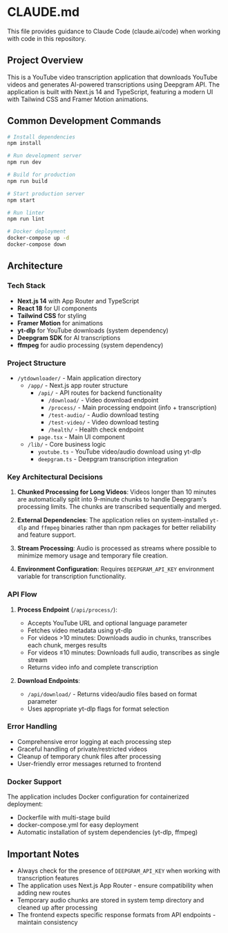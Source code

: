 # CLAUDE.md

This file provides guidance to Claude Code (claude.ai/code) when working with code in this repository.

## Project Overview

This is a YouTube video transcription application that downloads YouTube videos and generates AI-powered transcriptions using Deepgram API. The application is built with Next.js 14 and TypeScript, featuring a modern UI with Tailwind CSS and Framer Motion animations.

## Common Development Commands

```bash
# Install dependencies
npm install

# Run development server
npm run dev

# Build for production
npm run build

# Start production server
npm start

# Run linter
npm run lint

# Docker deployment
docker-compose up -d
docker-compose down
```

## Architecture

### Tech Stack
- **Next.js 14** with App Router and TypeScript
- **React 18** for UI components
- **Tailwind CSS** for styling
- **Framer Motion** for animations
- **yt-dlp** for YouTube downloads (system dependency)
- **Deepgram SDK** for AI transcriptions
- **ffmpeg** for audio processing (system dependency)

### Project Structure
- `/ytdownloader/` - Main application directory
  - `/app/` - Next.js app router structure
    - `/api/` - API routes for backend functionality
      - `/download/` - Video download endpoint
      - `/process/` - Main processing endpoint (info + transcription)
      - `/test-audio/` - Audio download testing
      - `/test-video/` - Video download testing
      - `/health/` - Health check endpoint
    - `page.tsx` - Main UI component
  - `/lib/` - Core business logic
    - `youtube.ts` - YouTube video/audio download using yt-dlp
    - `deepgram.ts` - Deepgram transcription integration

### Key Architectural Decisions

1. **Chunked Processing for Long Videos**: Videos longer than 10 minutes are automatically split into 9-minute chunks to handle Deepgram's processing limits. The chunks are transcribed sequentially and merged.

2. **External Dependencies**: The application relies on system-installed `yt-dlp` and `ffmpeg` binaries rather than npm packages for better reliability and feature support.

3. **Stream Processing**: Audio is processed as streams where possible to minimize memory usage and temporary file creation.

4. **Environment Configuration**: Requires `DEEPGRAM_API_KEY` environment variable for transcription functionality.

### API Flow

1. **Process Endpoint** (`/api/process/`):
   - Accepts YouTube URL and optional language parameter
   - Fetches video metadata using yt-dlp
   - For videos >10 minutes: Downloads audio in chunks, transcribes each chunk, merges results
   - For videos ≤10 minutes: Downloads full audio, transcribes as single stream
   - Returns video info and complete transcription

2. **Download Endpoints**:
   - `/api/download/` - Returns video/audio files based on format parameter
   - Uses appropriate yt-dlp flags for format selection

### Error Handling

- Comprehensive error logging at each processing step
- Graceful handling of private/restricted videos
- Cleanup of temporary chunk files after processing
- User-friendly error messages returned to frontend

### Docker Support

The application includes Docker configuration for containerized deployment:
- Dockerfile with multi-stage build
- docker-compose.yml for easy deployment
- Automatic installation of system dependencies (yt-dlp, ffmpeg)

## Important Notes

- Always check for the presence of `DEEPGRAM_API_KEY` when working with transcription features
- The application uses Next.js App Router - ensure compatibility when adding new routes
- Temporary audio chunks are stored in system temp directory and cleaned up after processing
- The frontend expects specific response formats from API endpoints - maintain consistency